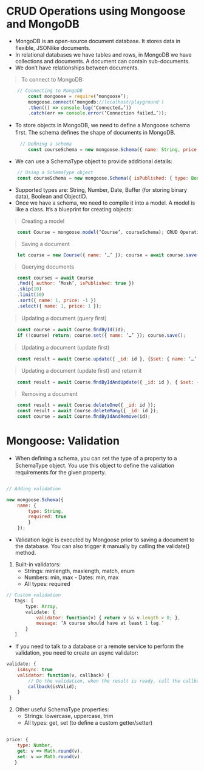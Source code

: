 # CRUD Operations using Mongoose and MongoDB

- MongoDB is an open-source document database. It stores data in ﬂexible, JSONlike documents. 
- In relational databases we have tables and rows, in MongoDB we have collections and documents. A document can contain sub-documents. 
- We don’t have relationships between documents. 

> To connect to MongoDB: 

```javaScript
    // Connecting to MongoDB 
        const mongoose = require(‘mongoose’);
        mongoose.connect(‘mongodb://localhost/playground')
        .then(() => console.log(‘Connected…’))   
        .catch(err => console.error(‘Connection failed…’));
```

- To store objects in MongoDB, we need to deﬁne a Mongoose schema ﬁrst. The schema deﬁnes the shape of documents in MongoDB.

```javaScript
     // Deﬁning a schema
        const courseSchema = new mongoose.Schema({ name: String, price: Number });
```
- We can use a SchemaType object to provide additional details: 

```javaScript
    // Using a SchemaType object 
    const courseSchema = new mongoose.Schema({ isPublished: { type: Boolean, default: false } });
```

- Supported types are: String, Number, Date, Buffer (for storing binary data), Boolean and ObjectID. 
- Once we have a schema, we need to compile it into a model. A model is like a class. It’s a blueprint for creating objects: 

> Creating a model 
```javaScript
    const Course = mongoose.model(‘Course’, courseSchema); CRUD Operations 
```
> Saving a document 
```javaScript
    let course = new Course({ name: ‘…’ }); course = await course.save();
```
> Querying documents 
```javaScript
    const courses = await Course
    .ﬁnd({ author: ‘Mosh’, isPublished: true })
    .skip(10)   
    .limit(10)
    .sort({ name: 1, price: -1 })
    .select({ name: 1, price: 1 });
```
> Updating a document (query ﬁrst) 

```javaScript
    const course = await Course.ﬁndById(id); 
    if (!course) return; course.set({ name: ‘…’ }); course.save();
```
> Updating a document (update ﬁrst) 

```javaScript
    const result = await Course.update({ _id: id }, {$set: { name: ‘…’ } });
```
> Updating a document (update ﬁrst) and return it 

```javaScript
    const result = await Course.ﬁndByIdAndUpdate({ _id: id }, { $set: { name: ‘…’ }}, { new: true });
```
> Removing a document

```javaScript
    const result = await Course.deleteOne({ _id: id }); 
    const result = await Course.deleteMany({ _id: id }); 
    const course = await Course.ﬁndByIdAndRemove(id);
```


# Mongoose: Validation

- When deﬁning a schema, you can set the type of a property to a SchemaType object. You use this object to deﬁne the validation requirements for the given property.

```javaScript

// Adding validation 

new mongoose.Schema({   
    name: { 
        type: String,
        required: true
        }
    });

```

- Validation logic is executed by Mongoose prior to saving a document to the database. You can also trigger it manually by calling the validate() method.

1. Built-in validators: 
   - Strings: minlength, maxlength, match, enum 
   - Numbers: min, max - Dates: min, max 
   - All types: required
 
 ```javaScript
// Custom validation 
    tags: [
        type: Array,
        validate: {
            validator: function(v) { return v && v.length > 0; },
            message: ‘A course should have at least 1 tag.’
        }
    ]
 ```
 
- If you need to talk to a database or a remote service to perform the validation, you need to create an async validator:

```javaScript
validate: {
    isAsync: true
    validator: function(v, callback) {
        // Do the validation, when the result is ready, call the callback
        callback(isValid); 
    }
 }
```

2. Other useful SchemaType properties:
   - Strings: lowercase, uppercase, trim 
   - All types: get, set (to deﬁne a custom getter/setter)
   
```javaScript

price: {
    type: Number,
    get: v => Math.round(v),
    set: v => Math.round(v)
   }

```

